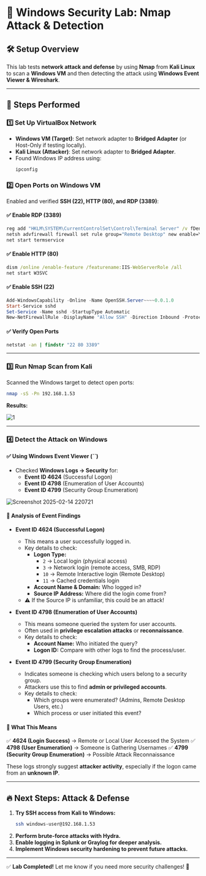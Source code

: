 # 📌 Windows Security Lab: Nmap Attack & Detection

## 🛠️ **Setup Overview**

This lab tests **network attack and defense** by using **Nmap** from **Kali Linux** to scan a **Windows VM** and then detecting the attack using **Windows Event Viewer & Wireshark**.

---

## 🔹 **Steps Performed**

### **1️⃣ Set Up VirtualBox Network**

- **Windows VM (Target)**: Set network adapter to **Bridged Adapter** (or Host-Only if testing locally).
- **Kali Linux (Attacker)**: Set network adapter to **Bridged Adapter**.
- Found Windows IP address using:
  ```cmd
  ipconfig
  ```

### **2️⃣ Open Ports on Windows VM**

Enabled and verified **SSH (22), HTTP (80), and RDP (3389)**:

#### **✅ Enable RDP (3389)**

```cmd
reg add "HKLM\SYSTEM\CurrentControlSet\Control\Terminal Server" /v fDenyTSConnections /t REG_DWORD /d 0 /f
netsh advfirewall firewall set rule group="Remote Desktop" new enable=Yes
net start termservice
```

#### **✅ Enable HTTP (80)**

```cmd
dism /online /enable-feature /featurename:IIS-WebServerRole /all
net start W3SVC
```

#### **✅ Enable SSH (22)**

```powershell
Add-WindowsCapability -Online -Name OpenSSH.Server~~~~0.0.1.0
Start-Service sshd
Set-Service -Name sshd -StartupType Automatic
New-NetFirewallRule -DisplayName "Allow SSH" -Direction Inbound -Protocol TCP -LocalPort 22 -Action Allow
```

#### **✅ Verify Open Ports**

```cmd
netstat -an | findstr "22 80 3389"
```

---

### **3️⃣ Run Nmap Scan from Kali**

Scanned the Windows target to detect open ports:

```bash
nmap -sS -Pn 192.168.1.53
```

**Results:**

![1](https://github.com/user-attachments/assets/f51d5e15-374b-478c-9d6e-ee61ebc1418c)


---

### **4️⃣ Detect the Attack on Windows**

#### **✅ Using Windows Event Viewer (**``**)**

- Checked **Windows Logs → Security** for:
  - **Event ID 4624** (Successful Logon)
  - **Event ID 4798** (Enumeration of User Accounts)
  - **Event ID 4799** (Security Group Enumeration)


![Screenshot 2025-02-14 220721](https://github.com/user-attachments/assets/5691c619-0419-4903-b57d-646fd0d085ae)


#### **🚨 Analysis of Event Findings**

- **Event ID 4624 (Successful Logon)**

  - This means a user successfully logged in.
  - Key details to check:
    - **Logon Type:**
      - `2` → Local login (physical access)
      - `3` → Network login (remote access, SMB, RDP)
      - `10` → Remote Interactive login (Remote Desktop)
      - `11` → Cached credentials login
    - **Account Name & Domain:** Who logged in?
    - **Source IP Address:** Where did the login come from?
  - ⚠️ If the Source IP is unfamiliar, this could be an attack!

- **Event ID 4798 (Enumeration of User Accounts)**

  - This means someone queried the system for user accounts.
  - Often used in **privilege escalation attacks** or **reconnaissance**.
  - Key details to check:
    - **Account Name:** Who initiated the query?
    - **Logon ID:** Compare with other logs to find the process/user.

- **Event ID 4799 (Security Group Enumeration)**

  - Indicates someone is checking which users belong to a security group.
  - Attackers use this to find **admin or privileged accounts**.
  - Key details to check:
    - Which groups were enumerated? (Admins, Remote Desktop Users, etc.)
    - Which process or user initiated this event?

#### **🚨 What This Means**

✅ **4624 (Login Success)** → Remote or Local User Accessed the System ✅ **4798 (User Enumeration)** → Someone is Gathering Usernames ✅ **4799 (Security Group Enumeration)** → Possible Attack Reconnaissance

These logs strongly suggest **attacker activity**, especially if the logon came from an **unknown IP**.

---

## 🔥 **Next Steps: Attack & Defense**

1. **Try SSH access from Kali to Windows:**
   ```bash
   ssh windows-user@192.168.1.53
   ```
2. **Perform brute-force attacks with Hydra.**
3. **Enable logging in Splunk or Graylog for deeper analysis.**
4. **Implement Windows security hardening to prevent future attacks.**

---

✅ **Lab Completed!** Let me know if you need more security challenges! 🚀

